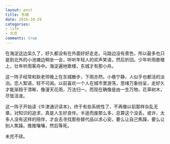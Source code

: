 ```yaml
---
layout: post
title: 东城
date: 2016-10-29
categories:
- life
- 北京
comments: true
---
```


在海淀这边呆久了，好久都没有在外面好好走走。马路边没有景色，所以最多也只是到北外的小池塘边稍坐一会，听听年轻人的欢声笑语，然后折回。少年听雨歌楼上，壮年听雨客舟中。海淀遍地歌楼，东城才有那小舟。

这一阵子经常和耿老师晚上在东城散步，下雨亦然。小巷宁静，人似乎也都活的淡泊。恋人絮语，轻不可闻。以前喜欢一个人在城市里游荡，思绪万象纷呈，走好久才能渐趋于清晰，像漫天花雨，万法归一。而现在确像是由一生万物，花草树木，尽皆活泼。

这一阵子开始读《牛津通识读本》，终于有些系统性了，不再像以前那样杂乱无章。对知识的追求，真是人生好良伴。半途而废那么多，总算这个没丢。或许，太多人没有这样的陪伴，才会去寻找那些替代品以求心安。要么让自己焦躁，要么让别人焦躁。推推嚷嚷，然后等死。

未完不续。




